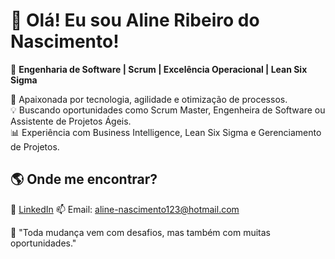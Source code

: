 # 👋 Olá! Eu sou Aline Ribeiro do Nascimento!

🎯 **Engenharia de Software | Scrum | Excelência Operacional | Lean Six Sigma**  

🚀 Apaixonada por tecnologia, agilidade e otimização de processos.  
💡 Buscando oportunidades como Scrum Master, Engenheira de Software ou Assistente de Projetos Ágeis.  
📊 Experiência com Business Intelligence, Lean Six Sigma e Gerenciamento de Projetos.  

## 🌎 Onde me encontrar?
🔗 [LinkedIn]([https://www.linkedin.com/in/aline-ribeiro-br/])
📫 Email: aline-nascimento123@hotmail.com  

📌 "Toda mudança vem com desafios, mas também com muitas oportunidades."
